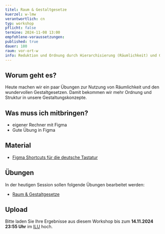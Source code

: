 ```yaml
---
titel: Raum & Gestaltgesetze
kuerzel: w-lmw
verantwortlich: cn
typ: workshop
pflicht: false
termine: 2024-11-08 13:00
empfohlene-voraussetzungen:
published: true
dauer: 180
raum: vor-ort-w
info: Reduktion und Ordnung durch Hierarchisierung (Räumlichkeit) und Gestaltgesetze
---
```


## Worum geht es?

Heute machen wir ein paar Übungen zur Nutzung von Räumlichkeit und den wundervollen Gestaltgesetzen. Damit bekommen wir mehr Ordnung und Struktur in unsere Gestaltungskonzepte.

## Was muss ich mitbringen?

-   eigener Rechner mit Figma
-   Gute Übung in Figma

## Material

-   [Figma Shortcuts für die deutsche Tastatur](<https://www.figma.com/proto/q2OVHiUu6hdDiOZLzDmUL9/Shortcuts-(International)?scaling=contain&node-id=9%3A146>)

## Übungen

In der heutigen Session sollen folgende Übungen bearbeitet werden:

-   [Raum & Gestaltgesetze](/mi-bachelor-screendesign/assignments/basics-raeumlichkeit-gestaltgesetze/)

## Upload

Bitte laden Sie Ihre Ergebnisse aus diesem Workshop bis zum **14.11.2024 23:55 Uhr** im [ILU](https://ilu.th-koeln.de/ilias.php?baseClass=ilrepositorygui&ref_id=431172) hoch.

<!--
## Sie haben keinen Rechner?
Kein Problem, denn wir haben welche. Allerdings nur Macs. Uuuuuhh. Wenn Sie einen brauchen, bitte rechtzeitig an Volker Schaefer wenden. Unsere Rechner können nur für die Workshops und Trainings ausgeliehen werden. Im MI Pool stehen aber immer Rechner für Sie bereit.
-->
